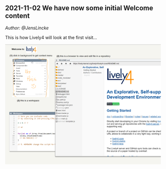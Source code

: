 ## 2021-11-02 We have now some initial Welcome content
*Author: @JensLincke*

This is how Lively4 will look at the first visit...

![](welcome-content.png)


